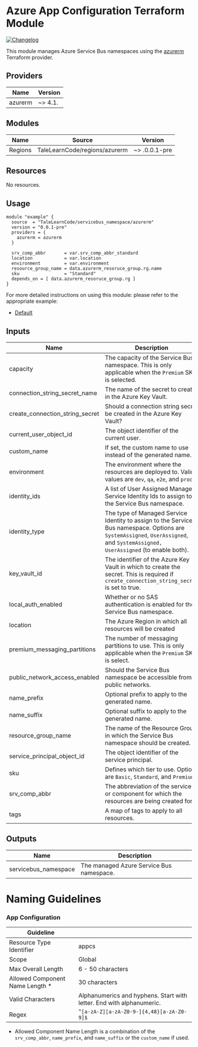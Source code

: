 # Azure App Configuration Terraform Module

[![Changelog](https://img.shields.io/badge/changelog-release-green.svg)](CHANGELOG.md)

This module manages Azure Service Bus namespaces using the [azurerm](https://registry.terraform.io/providers/hashicorp/azurerm/latest) Terraform provider.

## Providers

| Name    | Version |
| ------- | ------- |
| azurerm | ~> 4.1. |

## Modules

| Name | Source | Version |
| ---- | ------ | ------- |
| Regions | TaleLearnCode/regions/azurerm | ~> .0.0.1-pre |

## Resources

No resources.

## Usage

```hcl
module "example" {
  source  = "TaleLearnCode/servicebus_namespace/azurerm"
  version = "0.0.1-pre"
  providers = {
    azurerm = azurerm
  }

  srv_comp_abbr       = var.srv_comp_abbr_standard
  location            = var.location
  environment         = var.environment
  resource_group_name = data.azurerm_resoruce_group.rg.name
  sku                 = "Standard"
  depends_on = [ data.azurerm_resoruce_group.rg ]
}
```

For more detailed instructions on using this module: please refer to the appropriate example:

- [Default](examples/default/README.md)

## Inputs

| Name            | Description                                                  | Type   | Default | Required |
| ----------------------------- | ------------------------------------------------------------ | ------- | -------------- | -------- |
| capacity                        | The capacity of the Service Bus namespace. This is only applicable when the `Premium` SKU is selected. | number       | 0              | no       |
| connection_string_secret_name   | The name of the secret to create in the Azure Key Vault.     | string       | null           | no       |
| create_connection_string_secret | Should a connection string secret be created in the Azure Key Vault? | bool         | false          | no       |
| current_user_object_id          | The object identifier of the current user.                   | string       | N/A            | yes      |
| custom_name                     | If set, the custom name to use instead of the generated name. | string       | NULL           | no       |
| environment                     | The environment where the resources are deployed to. Valid values are `dev`, `qa`, `e2e`, and `prod`. | string       | N/A            | yes      |
| identity_ids                    | A list of User Assigned Managed Service Identity Ids to assign to the Service Bus namespace. | list(string) | []             | no       |
| identity_type                   | The type of Managed Service Identity to assign to the Service Bus namespace. Options are `SystemAssigned`, `UserAssigned`, and `SystemAssigned, UserAssigned` (to enable both). | string       | SystemAssigned | no       |
| key_vault_id                    | The identifier of the Azure Key Vault in which to create the secret. This is required if `create_connection_string_secret` is set to true. | string       | null           | no       |
| local_auth_enabled              | Whether or no SAS authentication is enabled for the Service Bus namespace. | bool         | true           | no       |
| location                        | The Azure Region in which all resources will be created      | string       | N/A            | yes      |
| premium_messaging_partitions    | The number of messaging partitions to use. This is only applicable when the `Premium` SKU is select. | number       | 0              | no       |
| public_network_access_enabled   | Should the Service Bus namespace be accessible from public networks. | bool         | true           | no       |
| name_prefix                     | Optional prefix to apply to the generated name.              | string       | ""             | no       |
| name_suffix                     | Optional suffix to apply to the generated name.              | string       | ""             | no       |
| resource_group_name             | The name of the Resource Group in which the Service Bus namespace should be created. | string       | N/A            | yes      |
| service_principal_object_id     | The object identifier of the service principal.              | string       | N/A            | yes      |
| sku                             | Defines which tier to use. Options are `Basic`, `Standard`, and `Premium`. | string       | Standard       | no       |
| srv_comp_abbr                   | The abbreviation of the service or component for which the resources are being created for. | string       | NULL           | no       |
| tags                            | A map of tags to apply to all resources.                     | map          | N/A            | no       |

## Outputs

| Name                 | Description                              |
| -------------------- | ---------------------------------------- |
| servicebus_namespace | The managed Azure Service Bus namespace. |

# Naming Guidelines

### App Configuration

| Guideline                       |                                         |
| ------------------------------- | ------------------------------------------------------------ |
| Resource Type Identifier        | appcs                                                        |
| Scope                           | Global                                                       |
| Max Overall Length              | 6 - 50 characters                                            |
| Allowed Component Name Length * | 30 characters                                                |
| Valid Characters                | Alphanumerics and hyphens. Start with letter. End with alphanumeric. |
| Regex                           | `^[a-zA-Z][a-zA-Z0-9-]{4,48}[a-zA-Z0-9]$`                    |

* Allowed Component Name Length is a combination of the `srv_comp_abbr`, `name_prefix`, and `name_suffix` or the `custom_name` if used.